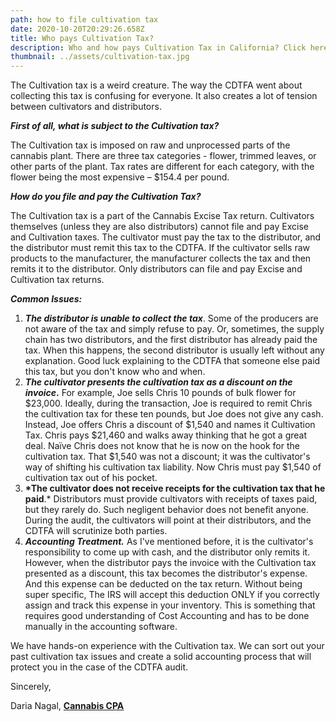 ```yaml
---
path: how to file cultivation tax
date: 2020-10-20T20:29:26.658Z
title: Who pays Cultivation Tax?
description: Who and how pays Cultivation Tax in California? Click here to find out!
thumbnail: ../assets/cultivation-tax.jpg
---
```

The Cultivation tax is a weird creature. The way the CDTFA went about collecting this tax is confusing for everyone. It also creates a lot of tension between cultivators and distributors.

***First of all, what is subject to the Cultivation tax?***

The Cultivation tax is imposed on raw and unprocessed parts of the cannabis plant. There are three tax categories - flower, trimmed leaves, or other parts of the plant. Tax rates are different for each category, with the flower being the most expensive – $154.4 per pound.

***How do you file and pay the Cultivation Tax?***

The Cultivation tax is a part of the Cannabis Excise Tax return. Cultivators themselves (unless they are also distributors) cannot file and pay Excise and Cultivation taxes. The cultivator must pay the tax to the distributor, and the distributor must remit this tax to the CDTFA. If the cultivator sells raw products to the manufacturer, the manufacturer collects the tax and then remits it to the distributor. Only distributors can file and pay Excise and Cultivation tax returns.

***Common Issues:***

1. ***The distributor is unable to collect the tax***. Some of the producers are not aware of the tax and simply refuse to pay. Or, sometimes, the supply chain has two distributors, and the first distributor has already paid the tax. When this happens, the second distributor is usually left without any explanation. Good luck explaining to the CDTFA that someone else paid this tax, but you don't know who and when.
2. ***The cultivator presents the cultivation tax as a discount on the invoice*.** For example, Joe sells Chris 10 pounds of bulk flower for $23,000. Ideally, during the transaction, Joe is required to remit Chris the cultivation tax for these ten pounds, but Joe does not give any cash. Instead, Joe offers Chris a discount of $1,540 and names it Cultivation Tax. Chris pays $21,460 and walks away thinking that he got a great deal. Naïve Chris does not know that he is now on the hook for the cultivation tax. That $1,540 was not a discount; it was the cultivator's way of shifting his cultivation tax liability. Now Chris must pay $1,540 of cultivation tax out of his pocket.
3. **\*The cultivator does not receive receipts for the cultivation tax that he paid**.* Distributors must provide cultivators with receipts of taxes paid, but they rarely do. Such negligent behavior does not benefit anyone. During the audit, the cultivators will point at their distributors, and the CDTFA will scrutinize both parties.
4. ***Accounting Treatment.*** As I've mentioned before, it is the cultivator's responsibility to come up with cash, and the distributor only remits it. However, when the distributor pays the invoice with the Cultivation tax presented as a discount, this tax becomes the distributor's expense. And this expense can be deducted on the tax return. Without being super specific, The IRS will accept this deduction ONLY if you correctly assign and track this expense in your inventory. This is something that requires good understanding of Cost Accounting and has to be done manually in the accounting software.

We have hands-on experience with the Cultivation tax. We can sort out your past cultivation tax issues and create a solid accounting process that will protect you in the case of the CDTFA audit.

Sincerely,

Daria Nagal, **[Cannabis CPA](https://redeyecpa.com/blog/how-to-choose-cannabis-accountant/)**